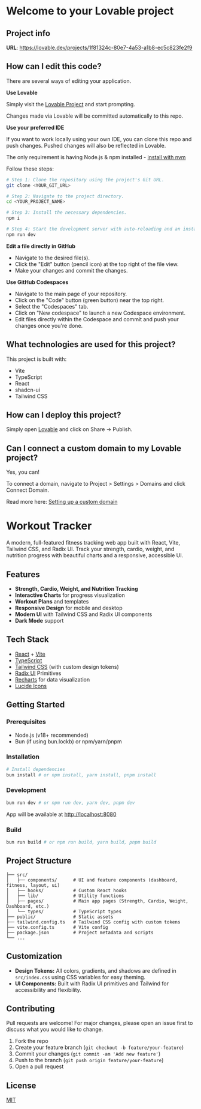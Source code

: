 # Welcome to your Lovable project

## Project info

**URL**: https://lovable.dev/projects/1f81324c-80e7-4a53-a1b8-ec5c823fe2f9

## How can I edit this code?

There are several ways of editing your application.

**Use Lovable**

Simply visit the [Lovable Project](https://lovable.dev/projects/1f81324c-80e7-4a53-a1b8-ec5c823fe2f9) and start prompting.

Changes made via Lovable will be committed automatically to this repo.

**Use your preferred IDE**

If you want to work locally using your own IDE, you can clone this repo and push changes. Pushed changes will also be reflected in Lovable.

The only requirement is having Node.js & npm installed - [install with nvm](https://github.com/nvm-sh/nvm#installing-and-updating)

Follow these steps:

```sh
# Step 1: Clone the repository using the project's Git URL.
git clone <YOUR_GIT_URL>

# Step 2: Navigate to the project directory.
cd <YOUR_PROJECT_NAME>

# Step 3: Install the necessary dependencies.
npm i

# Step 4: Start the development server with auto-reloading and an instant preview.
npm run dev
```

**Edit a file directly in GitHub**

- Navigate to the desired file(s).
- Click the "Edit" button (pencil icon) at the top right of the file view.
- Make your changes and commit the changes.

**Use GitHub Codespaces**

- Navigate to the main page of your repository.
- Click on the "Code" button (green button) near the top right.
- Select the "Codespaces" tab.
- Click on "New codespace" to launch a new Codespace environment.
- Edit files directly within the Codespace and commit and push your changes once you're done.

## What technologies are used for this project?

This project is built with:

- Vite
- TypeScript
- React
- shadcn-ui
- Tailwind CSS

## How can I deploy this project?

Simply open [Lovable](https://lovable.dev/projects/1f81324c-80e7-4a53-a1b8-ec5c823fe2f9) and click on Share -> Publish.

## Can I connect a custom domain to my Lovable project?

Yes, you can!

To connect a domain, navigate to Project > Settings > Domains and click Connect Domain.

Read more here: [Setting up a custom domain](https://docs.lovable.dev/tips-tricks/custom-domain#step-by-step-guide)

# Workout Tracker

A modern, full-featured fitness tracking web app built with React, Vite, Tailwind CSS, and Radix UI. Track your strength, cardio, weight, and nutrition progress with beautiful charts and a responsive, accessible UI.

## Features

- **Strength, Cardio, Weight, and Nutrition Tracking**
- **Interactive Charts** for progress visualization
- **Workout Plans** and templates
- **Responsive Design** for mobile and desktop
- **Modern UI** with Tailwind CSS and Radix UI components
- **Dark Mode** support

## Tech Stack

- [React](https://react.dev/) + [Vite](https://vitejs.dev/)
- [TypeScript](https://www.typescriptlang.org/)
- [Tailwind CSS](https://tailwindcss.com/) (with custom design tokens)
- [Radix UI](https://www.radix-ui.com/) Primitives
- [Recharts](https://recharts.org/) for data visualization
- [Lucide Icons](https://lucide.dev/)

## Getting Started

### Prerequisites

- Node.js (v18+ recommended)
- Bun (if using bun.lockb) or npm/yarn/pnpm

### Installation

```sh
# Install dependencies
bun install # or npm install, yarn install, pnpm install
```

### Development

```sh
bun run dev # or npm run dev, yarn dev, pnpm dev
```

App will be available at [http://localhost:8080](http://localhost:8080)

### Build

```sh
bun run build # or npm run build, yarn build, pnpm build
```

## Project Structure

```
├── src/
│   ├── components/      # UI and feature components (dashboard, fitness, layout, ui)
│   ├── hooks/           # Custom React hooks
│   ├── lib/             # Utility functions
│   ├── pages/           # Main app pages (Strength, Cardio, Weight, Dashboard, etc.)
│   └── types/           # TypeScript types
├── public/              # Static assets
├── tailwind.config.ts   # Tailwind CSS config with custom tokens
├── vite.config.ts       # Vite config
├── package.json         # Project metadata and scripts
└── ...
```

## Customization

- **Design Tokens:** All colors, gradients, and shadows are defined in `src/index.css` using CSS variables for easy theming.
- **UI Components:** Built with Radix UI primitives and Tailwind for accessibility and flexibility.

## Contributing

Pull requests are welcome! For major changes, please open an issue first to discuss what you would like to change.

1. Fork the repo
2. Create your feature branch (`git checkout -b feature/your-feature`)
3. Commit your changes (`git commit -am 'Add new feature'`)
4. Push to the branch (`git push origin feature/your-feature`)
5. Open a pull request

## License

[MIT](LICENSE)
